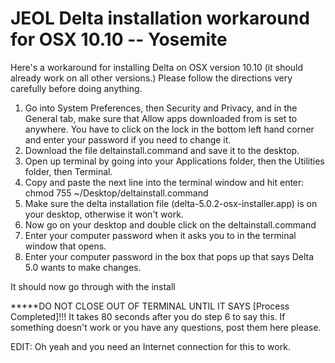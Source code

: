# JEOL Delta installation workaround for OSX 10.10 -- Yosemite
Here's a workaround for installing Delta on OSX version 10.10 (it should already work on all other versions.)
Please follow the directions very carefully before doing anything.
 
1.	Go into System Preferences, then Security and Privacy, and in the General tab, make sure that Allow apps downloaded from is set to anywhere. You have to click on the lock in the bottom left hand corner and enter your password if you need to change it.
2.	Download the file deltainstall.command and save it to the desktop.
3.	Open up terminal by going into your Applications folder, then the Utilities folder, then Terminal.
4.	Copy and paste the next line into the terminal window and hit enter:
		chmod 755 ~/Desktop/deltainstall.command
5.	Make sure the delta installation file (delta-5.0.2-osx-installer.app) is on your desktop, otherwise it won't work.
6.	Now go on your desktop and double click on the deltainstall.command
7.	Enter your computer password when it asks you to in the terminal window that opens.
8.	Enter your computer password in the box that pops up that says Delta 5.0 wants to make changes.

It should now go through with the install

*****DO NOT CLOSE OUT OF TERMINAL UNTIL IT SAYS [Process Completed]!!! It takes 80 seconds after you do step 6 to say this.
If something doesn't work or you have any questions, post them here please.
 
EDIT: Oh yeah and you need an Internet connection for this to work.
